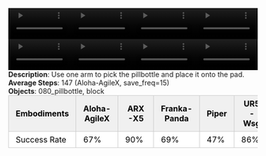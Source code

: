 <!DOCTYPE html>
<html lang="en">
<body>
    <div style="display: flex;">
        <video src="../task_video_clean/move_pillbottle_pad/aloha-agilex_head.mp4" controls loop muted autoplay style="width: 25%;"></video>
        <video src="../task_video_clean/move_pillbottle_pad/franka-panda_head.mp4" controls loop muted autoplay style="width: 25%;"></video>
        <video src="../task_video_clean/move_pillbottle_pad/ARX-X5_head.mp4" controls loop muted autoplay style="width: 25%;"></video>
        <video src="../task_video_clean/move_pillbottle_pad/ur5-wsg_head.mp4" controls loop muted autoplay style="width: 25%;"></video>
    </div>
    <div style="display: flex;">
        <video src="../task_video_clean/move_pillbottle_pad/aloha-agilex_world.mp4" controls loop muted autoplay style="width: 25%;"></video>
        <video src="../task_video_clean/move_pillbottle_pad/franka-panda_world.mp4" controls loop muted autoplay style="width: 25%;"></video>
        <video src="../task_video_clean/move_pillbottle_pad/ARX-X5_world.mp4" controls loop muted autoplay style="width: 25%;"></video>
        <video src="../task_video_clean/move_pillbottle_pad/ur5-wsg_world.mp4" controls loop muted autoplay style="width: 25%;"></video>
    </div>
    <b>Description</b>: Use one arm to pick the pillbottle and place it onto the pad.<br>
    <b>Average Steps</b>: 147 (Aloha-AgileX, save_freq=15)<br>
    <b>Objects</b>: 080_pillbottle, block<br>
    <table style="margin:0 auto;border-collapse:collapse;width:auto;min-width:180px;background-color:white;">
        <thead>
            <tr style="background:#f0f0f0;">
                <th style="border:1px solid #ccc;padding:6px 14px;color:black;">Embodiments</th>
                <th style="border:1px solid #ccc;padding:6px 14px;color:black;">Aloha-AgileX</th>
                <th style="border:1px solid #ccc;padding:6px 14px;color:black;">ARX-X5</th>
                <th style="border:1px solid #ccc;padding:6px 14px;color:black;">Franka-Panda</th>
                <th style="border:1px solid #ccc;padding:6px 14px;color:black;">Piper</th>
                <th style="border:1px solid #ccc;padding:6px 14px;color:black;">UR5-Wsg</th>
            </tr>
        </thead>
        <tbody>
            <tr style="background:white;">
                <td style="border:1px solid #ccc;padding:6px 14px;color:black;">Success Rate</td>
                <td style="border:1px solid #ccc;padding:6px 14px;color:black;">67%</td>
                <td style="border:1px solid #ccc;padding:6px 14px;color:black;">90%</td>
                <td style="border:1px solid #ccc;padding:6px 14px;color:black;">69%</td>
                <td style="border:1px solid #ccc;padding:6px 14px;color:black;">47%</td>
                <td style="border:1px solid #ccc;padding:6px 14px;color:black;">86%</td>
            </tr>
        </tbody>
    </table>
</body>
</html>
